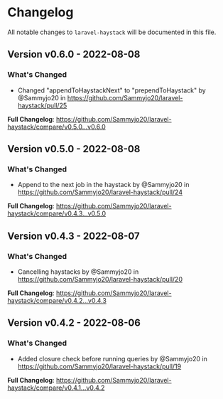 # Changelog

All notable changes to `laravel-haystack` will be documented in this file.

## Version v0.6.0 - 2022-08-08

### What's Changed

- Changed "appendToHaystackNext" to "prependToHaystack" by @Sammyjo20 in https://github.com/Sammyjo20/laravel-haystack/pull/25

**Full Changelog**: https://github.com/Sammyjo20/laravel-haystack/compare/v0.5.0...v0.6.0

## Version v0.5.0 - 2022-08-08

### What's Changed

- Append to the next job in the haystack by @Sammyjo20 in https://github.com/Sammyjo20/laravel-haystack/pull/24

**Full Changelog**: https://github.com/Sammyjo20/laravel-haystack/compare/v0.4.3...v0.5.0

## Version v0.4.3 - 2022-08-07

### What's Changed

- Cancelling haystacks by @Sammyjo20 in https://github.com/Sammyjo20/laravel-haystack/pull/20

**Full Changelog**: https://github.com/Sammyjo20/laravel-haystack/compare/v0.4.2...v0.4.3

## Version v0.4.2 - 2022-08-06

### What's Changed

- Added closure check before running queries by @Sammyjo20 in https://github.com/Sammyjo20/laravel-haystack/pull/19

**Full Changelog**: https://github.com/Sammyjo20/laravel-haystack/compare/v0.4.1...v0.4.2
